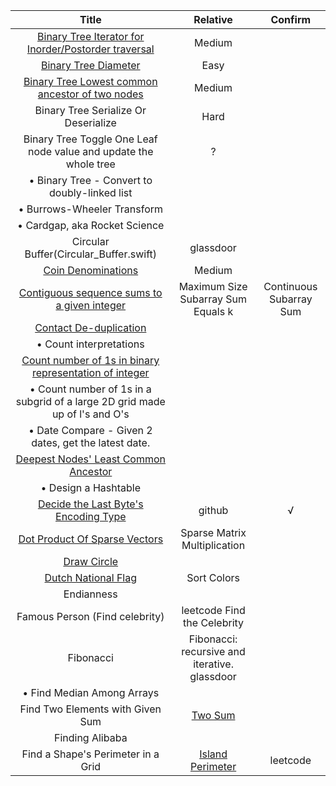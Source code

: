 | Title                              | Relative | Confirm |
|:----------------------------------:|:--------:|:-------:|
|[Binary Tree Iterator for Inorder/Postorder traversal](Binary_Search_Tree_Iterator.swift)|Medium||
|[Binary Tree Diameter](Binary_Tree_Longest_Path.swift)|Easy||
|[Binary Tree Lowest common ancestor of two nodes](Lowest_Common_Ancestor_of_a_Binary_Tree.swift)|Medium||
|Binary Tree Serialize Or Deserialize|Hard|
|Binary Tree Toggle One Leaf node value and update the whole tree| ? |
|•   Binary Tree - Convert to doubly-linked list|||
|•   Burrows-Wheeler Transform|||
|•   Cardgap, aka Rocket Science|||
|Circular Buffer(Circular_Buffer.swift)| glassdoor||
|[Coin Denominations](Coin_Change.swift)|Medium||
|[Contiguous sequence sums to a given integer](Continuous_Subarray_Sum.swift)|Maximum Size Subarray Sum Equals k| Continuous Subarray Sum|
|[Contact De-duplication](Contact_De-duplication.swift)|||
|•  Count interpretations|||
|[Count number of 1s in binary representation of integer](http://www.geeksforgeeks.org/count-set-bits-in-an-integer/)|||
|•  Count number of 1s in a subgrid of a large 2D grid made up of l's and O's|||
|•  Date Compare -  Given 2 dates, get the latest date.|||
|[Deepest Nodes' Least Common Ancestor](Lowest_Common_Ancestor_of_a_Binary_Tree.swift)|||
|•  Design a Hashtable|||
|[Decide the Last Byte's Encoding Type](Decide_Last_Byte_Encoding_Type)| github|√|
|[Dot Product Of Sparse Vectors](Dot_Product_Of_Sparse_Vectors.swift)|Sparse Matrix Multiplication||
|[Draw Circle](Draw_Circle.swift)|||
|[Dutch National Flag](Sort_Colors.swift)| Sort Colors||
|Endianness| ||
|Famous Person (Find celebrity)|leetcode Find the Celebrity||
|Fibonacci| Fibonacci: recursive and iterative. glassdoor||
|• Find Median Among Arrays|||
|Find Two Elements with Given Sum|[Two Sum](Two_Sum.swift)||
|Finding Alibaba|||
|Find a Shape's Perimeter in a Grid|[Island Perimeter](Island_Perimeter.swift)| leetcode |
